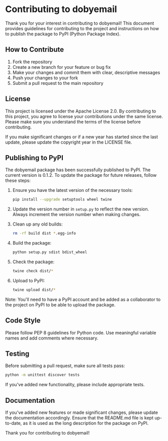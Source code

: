 # Contributing to dobyemail

Thank you for your interest in contributing to dobyemail! This document provides guidelines for contributing to the project and instructions on how to publish the package to PyPI (Python Package Index).

## How to Contribute

1. Fork the repository
2. Create a new branch for your feature or bug fix
3. Make your changes and commit them with clear, descriptive messages
4. Push your changes to your fork
5. Submit a pull request to the main repository

## License

This project is licensed under the Apache License 2.0. By contributing to this project, you agree to license your contributions under the same license. Please make sure you understand the terms of the license before contributing.

If you make significant changes or if a new year has started since the last update, please update the copyright year in the LICENSE file.

## Publishing to PyPI

The dobyemail package has been successfully published to PyPI. The current version is 0.1.2. To update the package for future releases, follow these steps:

1. Ensure you have the latest version of the necessary tools:
   ```bash
   pip install --upgrade setuptools wheel twine
   ```

2. Update the version number in `setup.py` to reflect the new version. Always increment the version number when making changes.

3. Clean up any old builds:
   ```bash
   rm -rf build dist *.egg-info
   ```

4. Build the package:
   ```bash
   python setup.py sdist bdist_wheel
   ```

5. Check the package:
   ```bash
   twine check dist/*
   ```

6. Upload to PyPI:
   ```bash
   twine upload dist/*
   ```

Note: You'll need to have a PyPI account and be added as a collaborator to the project on PyPI to be able to upload the package.

## Code Style

Please follow PEP 8 guidelines for Python code. Use meaningful variable names and add comments where necessary.

## Testing

Before submitting a pull request, make sure all tests pass:

```bash
python -m unittest discover tests
```

If you've added new functionality, please include appropriate tests.

## Documentation

If you've added new features or made significant changes, please update the documentation accordingly. Ensure that the README.md file is kept up-to-date, as it is used as the long description for the package on PyPI.

Thank you for contributing to dobyemail!
